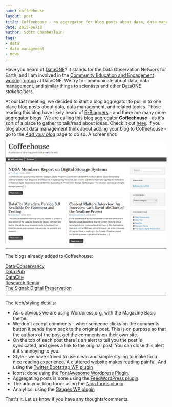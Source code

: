 ```yaml
---
name: coffeehouse
layout: post
title: Coffeehouse - an aggregator for blog posts about data, data management, etc.
date: 2013-06-18
author: Scott Chamberlain
tags:
- data
- data management
- news
---
```


Have you heard of [DataONE](http://www.dataone.org/)? It stands for the Data Observation Network for Earth, and I am involved in the [Community Education and Engagement working group](http://www.dataone.org/working_groups/community-education-and-engagement) at DataONE. We try to communicate about data, data management, and similar things to scientists and other DataONE *stakeholders*. 

At our last meeting, we decided to start a blog aggregator to pull in to one place blog posts about data, data management, and related topics. Those reading this blog have likely heard of [R-Bloggers](http://www.r-bloggers.com/) - and there are many more aggregator blogs. We are calling this blog aggregator **Coffeehouse** - as it's sort of a place to gather to talk/read about ideas. Check it out [here][coffee]. If you blog about data management think about adding your blog to Coffeehouse - go to the [*Add your blog*][addblog] page to do so. A screenshot:

![](/img/coffeehouse.png)

********************

The blogs already added to Coffeehouse:

<i class="icon-coffee"></i> <a href="http://dataconservancy.org/blog/" target="_blank">Data Conservancy</a><br>
<i class="icon-coffee"></i> <a href="http://datapub.cdlib.org/" target="_blank">Data Pub</a><br>
<i class="icon-coffee"></i> <a href="http://www.datacite.org/" target="_blank">DataCite</a><br>
<i class="icon-coffee"></i> <a href="http://researchremix.wordpress.com/" target="_blank">Research Remix</a><br>
<i class="icon-coffee"></i> <a href="http://blogs.loc.gov/digitalpreservation/" target="_blank">The Signal: Digital Preservation</a>

********************

The tech/styling details:

+ As is obvious we are using Wordpress.org, with the Magazine Basic theme.
+ We don't accept comments - when someone clicks on the comments button it sends them back to the original post. This is on purpose so that the authors of the post get the comments on their own site.
+ On the top of each post there is an alert to tell you the post is syndicated, and gives a link to the original post. You can close this alert if it's annoying to you.
+ Style - we have strived to use clean and simple styling to make for a nice reading experience. A cluttered website makes reading painful. And using the [Twitter Bootstrap WP plugin][boot]
+ Icons: done using the [FontAwesome Wordpress Plugin][fawp].
+ Aggregating posts is done using the [FeedWordPress plugin][fwp].
+ The add your blog form: using the [Nina forms plugin][ninja]
+ Analytics: using the [Gauges WP plugin][gauges]

That's it. Let us know if you have any thoughts/comments.

[coffee]: https://coffeehouse.dataone.org/
[fawp]: https://github.com/rachelbaker/Font-Awesome-WordPress-Plugin
[addblog]: https://coffeehouse.dataone.org/add-your-blog/
[fwp]: http://feedwordpress.radgeek.com/
[ninja]: http://wpninjas.com/ninja-forms/
[boot]: http://www.icontrolwp.com/our-wordpress-plugins/wordpress-twitter-bootstrap-css-plugin-home/
[gauges]: http://wordpress.org/plugins/gauges/